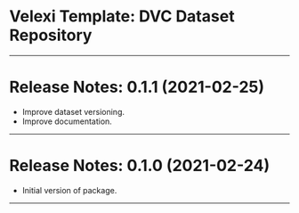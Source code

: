 Velexi Template: DVC Dataset Repository
=======================================

-------------------------------------------------------------------------------
Release Notes: 0.1.1 (2021-02-25)
=================================
* Improve dataset versioning.
* Improve documentation.

-------------------------------------------------------------------------------
Release Notes: 0.1.0 (2021-02-24)
=================================
* Initial version of package. 

-------------------------------------------------------------------------------
